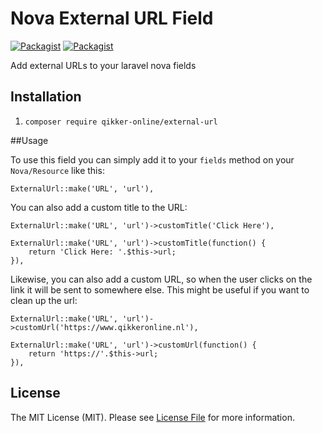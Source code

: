 
# Nova External URL Field
[![Packagist](https://img.shields.io/packagist/v/qikker-online/external-url.svg?style=flat-square)](https://packagist.org/packages/qikker-online/external-url)
[![Packagist](https://img.shields.io/packagist/l/qikker-online/external-url.svg?style=flat-square)](https://packagist.org/packages/qikker-online/external-url)

Add external URLs to your laravel nova fields

## Installation
1. `composer require qikker-online/external-url`

##Usage

To use this field you can simply add it to your `fields` method on your `Nova/Resource` like this:

```
ExternalUrl::make('URL', 'url'),
```

You can also add a custom title to the URL:
```
ExternalUrl::make('URL', 'url')->customTitle('Click Here'),

ExternalUrl::make('URL', 'url')->customTitle(function() {
    return 'Click Here: '.$this->url;
}),
```

Likewise, you can also add a custom URL, so when the user clicks on the link it will be sent to somewhere else. This might be useful if you want to clean up the url:
```
ExternalUrl::make('URL', 'url')->customUrl('https://www.qikkeronline.nl'),

ExternalUrl::make('URL', 'url')->customUrl(function() {
    return 'https://'.$this->url;
}),
```


## License

The MIT License (MIT). Please see [License File](LICENSE.md) for more information.
